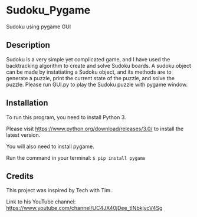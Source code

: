 # Sudoku_Pygame
Sudoku using pygame GUI

## Description
Sudoku is a very simple yet complicated game, and I have used the backtracking algorithm to create and solve Sudoku boards.
A sudoku object can be made by instatiating a Sudoku object, and its methods are to generate a puzzle, print the current state of the puzzle, and solve the puzzle.
Please run GUI.py to play the Sudoku puzzle with pygame window.

## Installation
To run this program, you need to install Python 3.

Please visit https://www.python.org/download/releases/3.0/ to install the latest version.

You will also need to install pygame.

Run the command in your terminal:
`$ pip install pygame`

## Credits
This project was inspired by Tech with Tim.

Link to his YouTube channel: https://www.youtube.com/channel/UC4JX40jDee_tINbkjycV4Sg

